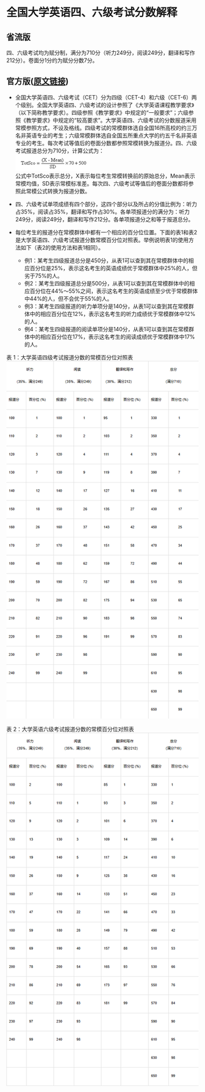# 全国大学英语四、六级考试分数解释

## 省流版

四、六级考试均为赋分制，满分为710分（听力249分，阅读249分，翻译和写作212分）。卷面分1分约为赋分分数7分。

## 官方版([原文链接](https://cet.neea.edu.cn/html1/folder/19081/5124-1.htm))

* 全国大学英语四、六级考试（CET）分为四级（CET-4）和六级（CET-6）两个级别。全国大学英语四、六级考试的设计参照了《大学英语课程教学要求》（以下简称教学要求）。四级参照《教学要求》中规定的“一般要求”；六级参照《教学要求》中规定的“较高要求”。大学英语四、六级考试的分数报道采用常模参照方式，不设及格线。四级考试的常模群体选自全国16所高校的约三万名非英语专业的考生；六级常模群体选自全国五所重点大学的约五千名非英语专业的考生。每次考试等值后的卷面分数都参照常模转换为报道分。四、六级考试报道总分为710分，计算公式为：  
 ![sco](imgs/image.png)  
 公式中TotSco表示总分，X表示每位考生常模转换前的原始总分，Mean表示常模均值，SD表示常模标准差。每次四、六级考试等值后的卷面分数都将参照此常模公式转换为报道分数。 

* 四、六级考试单项成绩有四个部分，这四个部分以及所占的分值比例为：听力占35%，阅读占35%，翻译和写作占30%。各单项报道分的满分为：听力249分，阅读249分，翻译和写作212分。各单项报道分之和等于报道总分。

* 每位考生的报道分在常模群体中都有一个相应的百分位位置。下面的表1和表2是大学英语四、六级考试报道分数常模百分位对照表。举例说明表1的使用方法如下（表2的使用方法和表1相同）。
  * 例1：某考生四级报道总分是450分，从表1可以查到其在常模群体中的相应百分位是25%，表示这名考生的英语成绩优于常模群体中25%的人，但劣于75%的人。
  * 例2：某考生四级报道总分是500分，从表1可以查到其在常模群体中的相应百分位在44%～55%之间，表示这名考生的英语成绩至少优于常模群体中44%的人，但不会优于55%的人。
  * 例3：某考生四级报道的听力单项分是140分，从表1可以查到其在常模群体中的相应百分位在12%，表示这名考生的听力成绩优于常模群体中12%的人。
  * 例4：某考生四级报道的阅读单项分是140分，从表1可以查到其在常模群体中的相应百分位在17%，表示这名考生的阅读成绩优于常模群体中17%的人。

表 1：大学英语四级考试报道分数的常模百分位对照表
![CET-4 SCORE](imgs/image-1.png)

表 2：大学英语六级考试报道分数的常模百分位对照表
![CET-6 SCORE](imgs/image-2.png)